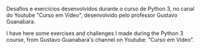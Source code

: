 Desafios e exercícios desenvolvidos durante o curso de Python 3, no canal do Youtube "Curso em Vídeo", desenvolvido pelo professor Gustavo Guanabara.

I have here some exercises and challenges I made during the Python 3 course, from Gustavo Guanabara's channel on Youtube: "Curso em Vìdeo".
